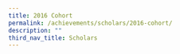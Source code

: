 ```yaml
---
title: 2016 Cohort
permalink: /achievements/scholars/2016-cohort/
description: ""
third_nav_title: Scholars
---
```

